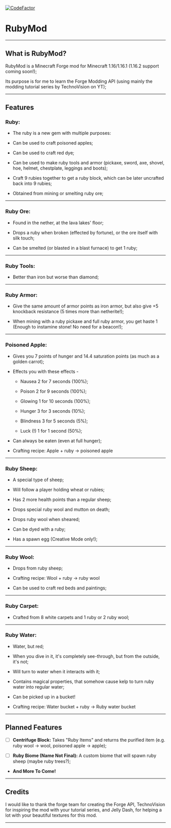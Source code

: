 [![CodeFactor](https://www.codefactor.io/repository/github/theonlytails/rubymod/badge)](https://www.codefactor.io/repository/github/theonlytails/rubymod)

# RubyMod
-----------------------
## What is RubyMod?

RubyMod is a Minecraft Forge mod for Minecraft 1.16/1.16.1 (1.16.2 support coming soon!);

Its purpose is for me to learn the Forge Modding API (using mainly the modding tutorial series by TechnoVision on YT);

---

## Features       

### Ruby:
- The ruby is a new gem with multiple purposes:

- Can be used to craft poisoned apples;

- Can be used to craft red dye;

- Can be used to make ruby tools and armor (pickaxe, sword, axe, shovel, hoe, helmet, chestplate, leggings and boots);

- Craft 9 rubies together to get a ruby block, which can be later uncrafted back into 9 rubies;

- Obtained from mining or smelting ruby ore;

---

### Ruby Ore:

- Found in the nether, at the lava lakes' floor;

- Drops a ruby when broken (effected by fortune), or the ore itself with silk touch;

- Can be smelted (or blasted in a blast furnace) to get 1 ruby;

---

### Ruby Tools:

- Better than iron but worse than diamond;

---

### Ruby Armor:

- Give the same amount of armor points as iron armor, but also give +5 knockback resistance (5 times more than netherite!);

- When mining with a ruby pickaxe and full ruby armor, you get haste 1 (Enough to instamine stone! No need for a beacon!);

---

### Poisoned Apple:

- Gives you 7 points of hunger and 14.4 saturation points (as much as a golden carrot);

- Effects you with these effects - 

  - Nausea 2 for 7 seconds (100%);

  - Poison 2 for 9 seconds (100%);

  - Glowing 1 for 10 seconds (100%);

  - Hunger 3 for 3 seconds (10%);

  - Blindness 3 for 5 seconds (5%);

  - Luck (!) 1 for 1 second (50%);

- Can always be eaten (even at full hunger);

- Crafting recipe: Apple + ruby -> poisoned apple

---

### Ruby Sheep:

- A special type of sheep;

- Will follow a player holding wheat or rubies;

- Has 2 more health points than a regular sheep;

- Drops special ruby wool and mutton on death;

- Drops ruby wool when sheared;

- Can be dyed with a ruby;

- Has a spawn egg (Creative Mode only!);

---

### Ruby Wool:

- Drops from ruby sheep;

- Crafting recipe: Wool + ruby -> ruby wool

- Can be used to craft red beds and paintings;

---

### Ruby Carpet:

- Crafted from 8 white carpets and 1 ruby or 2 ruby wool;

---

### Ruby Water:

- Water, but red;

- When you dive in it, it's completely see-through, but from the outside, it's not;

- Will turn to water when it interacts with it;

- Contains magical properties, that somehow cause kelp to turn ruby water into regular water;

- Can be picked up in a bucket!

- Crafting recipe: Water bucket + ruby -> Ruby water bucket

---

## Planned Features

- [ ] **Centrifuge Block:** Takes "Ruby Items" and returns the purified item (e.g. ruby wool -> wool, poisoned apple -> apple);

- [ ] **Ruby Biome (Name Not Final):** A custom biome that will spawn ruby sheep (maybe ruby trees?);

- **And More To Come!** 
---

## Credits

I would like to thank the forge team for creating the Forge API, TechnoVision for inspiring the mod with your tutorial series, and Jelly Dash, for helping a lot with your beautiful textures for this mod.

---
